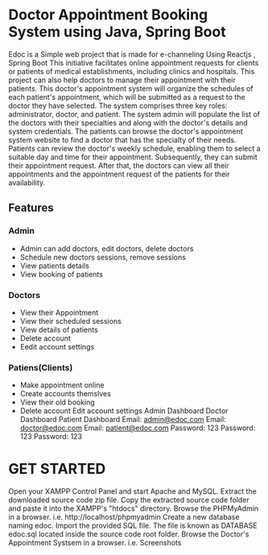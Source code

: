 # Doctor Appointment Booking System using Java, Spring Boot

 Edoc is a Simple web project that is made for e-channeling Using Reactjs , Spring Boot This initiative facilitates online appointment requests for clients or patients of medical establishments, including clinics and hospitals. This project can also help doctors to manage their appointment with their patients. This doctor's appointment system will organize the schedules of each patient's appointment, which will be submitted as a request to the doctor they have selected. The system comprises three key roles: administrator, doctor, and patient. The system admin will populate the list of the doctors with their specialties and along with the doctor's details and system credentials. The patients can browse the doctor's appointment system website to find a doctor that has the specialty of their needs. Patients can review the doctor's weekly schedule, enabling them to select a suitable day and time for their appointment. Subsequently, they can submit their appointment request. After that, the doctors can view all their appointments and the appointment request of the patients for their availability.

## Features
### Admin
* Admin can add doctors, edit doctors, delete doctors
* Schedule new doctors sessions, remove sessions
* View patients details
* View booking of patients
### Doctors
* View their Appointment
* View their scheduled sessions
* View details of patients
* Delete account
* Eedit account settings
### Patiens(Clients)
* Make appointment online
* Create accounts themslves
* View their old booking
* Delete account
 Edit account settings
 Admin Dashboard	Doctor Dashboard	Patient Dashboard
Email: admin@edoc.com	Email: doctor@edoc.com	Email: patient@edoc.com
Password: 123	Password: 123	Password: 123
		
# GET STARTED
Open your XAMPP Control Panel and start Apache and MySQL.
Extract the downloaded source code zip file.
Copy the extracted source code folder and paste it into the XAMPP's "htdocs" directory.
Browse the PHPMyAdmin in a browser. i.e. http://localhost/phpmyadmin
Create a new database naming edoc.
Import the provided SQL file. The file is known as DATABASE edoc.sql located inside the source code root folder.
Browse the Doctor's Appointment Systsem in a browser. i.e.
Screenshots
			
			
